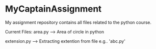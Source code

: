 # MyCaptainAssignment
My assignment repository contains all files related to the python course.

Current Files:
area.py --> Area of circle in python

extension.py --> Extracting extention from file e.g.. 'abc.py'

